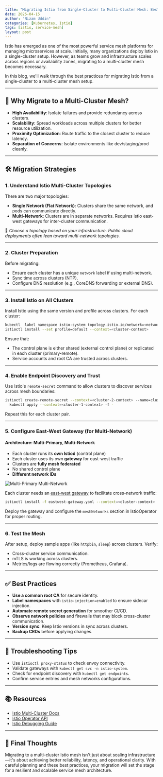 ```yaml
---
title: "Migrating Istio from Single-Cluster to Multi-Cluster Mesh: Best Practices"
date: 2025-04-15
author: "Nizam Uddin"
categories: [Kubernetes, Istio]
tags: [istio, service-mesh]
layout: post
---
```


Istio has emerged as one of the most powerful service mesh platforms for managing microservices at scale. Initially, many organizations deploy Istio in a single-cluster setup. However, as teams grow and infrastructure scales across regions or availability zones, migrating to a multi-cluster mesh becomes necessary.

In this blog, we'll walk through the best practices for migrating Istio from a single-cluster to a multi-cluster mesh setup.

---

## 🚀 Why Migrate to a Multi-Cluster Mesh?

- **High Availability**: Isolate failures and provide redundancy across clusters.
- **Scalability**: Spread workloads across multiple clusters for better resource utilization.
- **Proximity Optimization**: Route traffic to the closest cluster to reduce latency.
- **Separation of Concerns**: Isolate environments like dev/staging/prod cleanly.

---

## 🛠️ Migration Strategies

### 1. **Understand Istio Multi-Cluster Topologies**

There are two major topologies:

- **Single Network (Flat Network)**: Clusters share the same network, and pods can communicate directly.
- **Multi-Network**: Clusters are in separate networks. Requires Istio east-west gateways for inter-cluster communication.

📘 *Choose a topology based on your infrastructure. Public cloud deployments often lean toward multi-network topologies.*

---

### 2. **Cluster Preparation**

Before migrating:
- Ensure each cluster has a unique `network` label if using multi-network.
- Sync time across clusters (NTP).
- Configure DNS resolution (e.g., CoreDNS forwarding or external DNS).

---

### 3. **Install Istio on All Clusters**

Install Istio using the same version and profile across clusters. For each cluster:

```bash
kubectl  label namespace istio-system topology.istio.io/network=<network_name> --context=<cluster-context>
istioctl install --set profile=default --context=<cluster-context>
```

Ensure that:
- The control plane is either shared (external control plane) or replicated in each cluster (primary-remote).
- Service accounts and root CA are trusted across clusters.

---

### 4. **Enable Endpoint Discovery and Trust**

Use Istio's `remote-secret` command to allow clusters to discover services across mesh boundaries:

```bash
istioctl create-remote-secret --context=<cluster-2-context> --name=cluster-2 |
  kubectl apply --context=<cluster-1-context> -f -
```

Repeat this for each cluster pair.

---

### 5. **Configure East-West Gateway (for Multi-Network)**
####  Architecture: Multi-Primary, Multi-Network

- Each cluster runs its **own Istiod** (control plane)
- Each cluster uses its own **gateway** for east-west traffic
- Clusters are **fully mesh federated**
- No shared control plane
- **Different network IDs**

![Multi-Primary Multi-Network](https://istio.io/latest/docs/ops/deployment/deployment-models/multi-primary-multi-network.svg)

Each cluster needs an [east-west gateway](https://istio.io/latest/docs/setup/install/multicluster/multi-primary_multi-network/#install-the-east-west-gateway-in-cluster1) to facilitate cross-network traffic:

```bash
istioctl install -f eastwest-gateway.yaml --context=<cluster-context>
```

Deploy the gateway and configure the `meshNetworks` section in IstioOperator for proper routing.

---

### 6. **Test the Mesh**

After setup, deploy sample apps (like `httpbin`, `sleep`) across clusters. Verify:

- Cross-cluster service communication.
- mTLS is working across clusters.
- Metrics/logs are flowing correctly (Prometheus, Grafana).

---

## ✅ Best Practices

- **Use a common root CA** for secure identity.
- **Label namespaces** with `istio-injection=enabled` to ensure sidecar injection.
- **Automate remote secret generation** for smoother CI/CD.
- **Observe network policies** and firewalls that may block cross-cluster communication.
- **Version sync**: Keep Istio versions in sync across clusters.
- **Backup CRDs** before applying changes.

---

## 🧪 Troubleshooting Tips

- Use `istioctl proxy-status` to check envoy connectivity.
- Validate gateways with `kubectl get svc -n istio-system`.
- Check for endpoint discovery with `kubectl get endpoints`.
- Confirm service entries and mesh networks configurations.

---

## 📚 Resources

- [Istio Multi-Cluster Docs](https://istio.io/latest/docs/setup/install/multicluster/)
- [Istio Operator API](https://istio.io/latest/docs/reference/config/istio.operator.v1alpha1/)
- [Istio Debugging Guide](https://istio.io/latest/docs/ops/diagnostic-tools/)

---

## 📌 Final Thoughts

Migrating to a multi-cluster Istio mesh isn't just about scaling infrastructure—it's about achieving better reliability, latency, and operational clarity. With careful planning and these best practices, your migration will set the stage for a resilient and scalable service mesh architecture.
